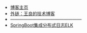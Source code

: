 * [博客主页](/)
* [外链：王良的技术博客](https://wangliang1024.cn/blog/)
* ————————————————
* [SpringBoot集成分布式日志ELK](easyj/easyj-integrate-elk.md)
